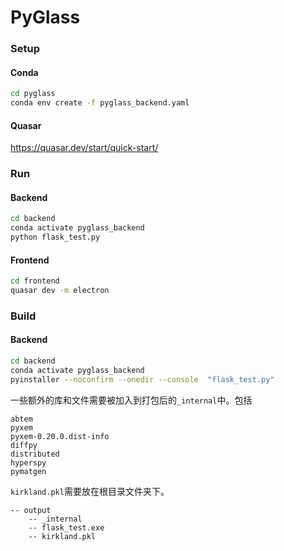 # PyGlass


### Setup

#### Conda

``` bash
cd pyglass
conda env create -f pyglass_backend.yaml
```
#### Quasar

https://quasar.dev/start/quick-start/

### Run

#### Backend

``` bash
cd backend
conda activate pyglass_backend
python flask_test.py
```

#### Frontend

``` bash
cd frontend
quasar dev -m electron
```

### Build
#### Backend
``` bash
cd backend
conda activate pyglass_backend
pyinstaller --noconfirm --onedir --console  "flask_test.py"
```
一些额外的库和文件需要被加入到打包后的`_internal`中。包括
```
abtem
pyxem
pyxem-0.20.0.dist-info
diffpy
distributed
hyperspy
pymatgen
```
`kirkland.pkl`需要放在根目录文件夹下。

```
-- output
    -- _internal
    -- flask_test.exe
    -- kirkland.pkl
```